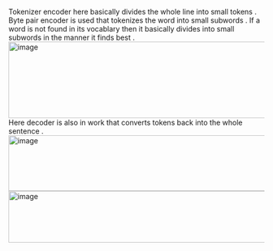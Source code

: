 Tokenizer encoder here basically divides the whole line into small tokens . Byte pair encoder is used that tokenizes the word into small subwords . If a word is not found in its vocablary then it basically divides into small subwords in the manner it finds best .
<img width="853" height="151" alt="image" src="https://github.com/user-attachments/assets/4b3d61cc-12db-448d-8819-6b30e0da1c40" />
Here decoder is also in work that converts tokens back into the whole sentence .
<img width="1141" height="110" alt="image" src="https://github.com/user-attachments/assets/30f8d16e-b97d-4701-9159-f5d186787744" />
<img width="1123" height="102" alt="image" src="https://github.com/user-attachments/assets/1429a7ba-9897-4e3e-bf49-5345573b95ba" />



